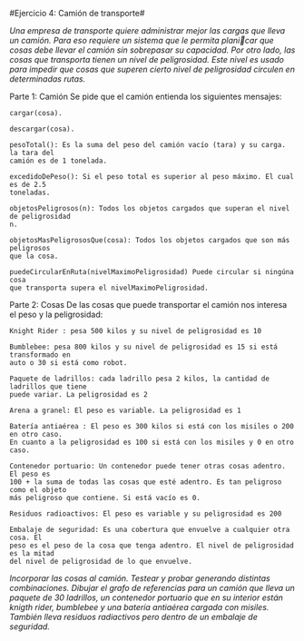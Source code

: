 #Ejercicio 4: Camión de transporte#

*Una empresa de transporte quiere administrar mejor las cargas que lleva un camión.
Para eso requiere un sistema que le permita planicar que cosas debe llevar el camión
sin sobrepasar su capacidad. Por otro lado, las cosas que transporta tienen un nivel de
peligrosidad. Este nivel es usado para impedir que cosas que superen cierto nivel de
peligrosidad circulen en determinadas rutas.*

Parte 1: Camión
Se pide que el camión entienda los siguientes mensajes:

	cargar(cosa).

	descargar(cosa).

	pesoTotal(): Es la suma del peso del camión vacío (tara) y su carga. la tara del
	camión es de 1 tonelada.

	excedidoDePeso(): Si el peso total es superior al peso máximo. El cual es de 2.5
	toneladas.
	
	objetosPeligrosos(n): Todos los objetos cargados que superan el nivel de peligrosidad
	n.
	
	objetosMasPeligrososQue(cosa): Todos los objetos cargados que son más peligrosos
	que la cosa.

	puedeCircularEnRuta(nivelMaximoPeligrosidad) Puede circular si ningúna cosa
	que transporta supera el nivelMaximoPeligrosidad.

Parte 2: Cosas
De las cosas que puede transportar el camión nos interesa el peso y la peligrosidad:

	Knight Rider : pesa 500 kilos y su nivel de peligrosidad es 10

	Bumblebee: pesa 800 kilos y su nivel de peligrosidad es 15 si está transformado en
	auto o 30 si está como robot.

	Paquete de ladrillos: cada ladrillo pesa 2 kilos, la cantidad de ladrillos que tiene
	puede variar. La peligrosidad es 2

	Arena a granel: El peso es variable. La peligrosidad es 1

	Batería antiaérea : El peso es 300 kilos si está con los misiles o 200 en otro caso.
	En cuanto a la peligrosidad es 100 si está con los misiles y 0 en otro caso.

	Contenedor portuario: Un contenedor puede tener otras cosas adentro. El peso es
	100 + la suma de todas las cosas que esté adentro. Es tan peligroso como el objeto
	más peligroso que contiene. Si está vacío es 0.
	
	Residuos radioactivos: El peso es variable y su peligrosidad es 200

	Embalaje de seguridad: Es una cobertura que envuelve a cualquier otra cosa. El
	peso es el peso de la cosa que tenga adentro. El nivel de peligrosidad es la mitad
	del nivel de peligrosidad de lo que envuelve.

*Incorporar las cosas al camión. Testear y probar generando distintas combinaciones.
Dibujar el grafo de referencias para un camión que lleva un paquete de 30 ladrillos, un
contenedor portuario que en su interior están knigth rider, bumblebee y una batería
antiaérea cargada con misiles. También lleva residuos radiactivos pero dentro de un
embalaje de seguridad.*

